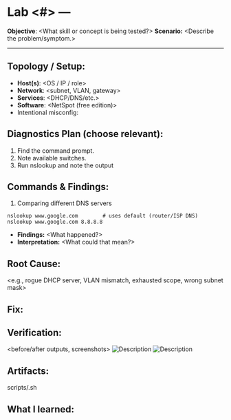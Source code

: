 # Lab <#> — <Short Title>

**Objective**: <What skill or concept is being tested?>
**Scenario:** <Describe the problem/symptom.>

---

## Topology / Setup:

- **Host(s)**: <OS / IP / role>
- **Network**: <subnet, VLAN, gateway>
- **Services**: <DHCP/DNS/etc.>
- **Software**: <NetSpot (free edition)>
- Intentional misconfig: <what you broke on purpose>

## Diagnostics Plan (choose relevant):

1. Find the command prompt.
2. Note available switches.
3. Run nslookup and note the output

## Commands \& Findings:

1. Comparing different DNS servers

```
nslookup www.google.com        # uses default (router/ISP DNS)
nslookup www.google.com 8.8.8.8
```

- **Findings:** <What happened?>
- **Interpretation:** <What could that mean?>

## Root Cause:

<e.g., rogue DHCP server, VLAN mismatch, exhausted scope, wrong subnet mask>

## Fix:

<exact change you made>

## Verification:

<before/after outputs, screenshots>
![Description](/images/lab{#}-{title}.png)
![Description](/images/lab{#}-{title}.png)

## Artifacts:

scripts/<helper>.sh

## What I learned:

<bullet points>
